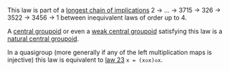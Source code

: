 This law is part of a [longest chain of implications](https://leanprover.zulipchat.com/#narrow/channel/458659-Equational/topic/Longest.20implication.20chain/near/521750611) 2 → … → 3715 → 326 → 3522 → 3456 → 1 between inequivalent laws of order up to 4.

A [central groupoid](https://teorth.github.io/equational_theories/implications/?168) or even a [weak central groupoid](https://teorth.github.io/equational_theories/implications/?1485) satisfying this law is a [natural central groupoid](https://teorth.github.io/equational_theories/implications/?26302).

In a quasigroup (more generally if any of the left multiplication maps is injective) this law is equivalent to [law 23](https://teorth.github.io/equational_theories/implications/?23) `x = (x◇x)◇x`.
